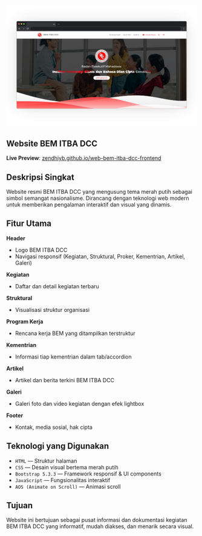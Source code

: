 ![App Screenshot](https://github.com/zendhiyb/web-bem-itba-dcc-frontend/blob/22b7858903b74be8b73207d593e7d3278244e2d1/images/images2.png)

## Website BEM ITBA DCC

**Live Preview**: [zendhiyb.github.io/web-bem-itba-dcc-frontend](https://zendhiyb.github.io/web-bem-itba-dcc-frontend/)

## Deskripsi Singkat
Website resmi BEM ITBA DCC yang mengusung tema merah putih sebagai simbol semangat nasionalisme. Dirancang dengan teknologi web modern untuk memberikan pengalaman interaktif dan visual yang dinamis.

## Fitur Utama

**Header**
  - Logo BEM ITBA DCC
  - Navigasi responsif (Kegiatan, Struktural, Proker, Kementrian, Artikel, Galeri)

**Kegiatan**
  - Daftar dan detail kegiatan terbaru

**Struktural**
  - Visualisasi struktur organisasi

**Program Kerja**
  - Rencana kerja BEM yang ditampilkan terstruktur

**Kementrian**
  - Informasi tiap kementrian dalam tab/accordion

**Artikel**
  - Artikel dan berita terkini BEM ITBA DCC

**Galeri**
  - Galeri foto dan video kegiatan dengan efek lightbox

**Footer**
  - Kontak, media sosial, hak cipta

## Teknologi yang Digunakan

- `HTML` — Struktur halaman
- `CSS` — Desain visual bertema merah putih
- `Bootstrap 5.3.3` — Framework responsif & UI components
- `JavaScript` — Fungsionalitas interaktif
- `AOS (Animate on Scroll)` — Animasi scroll

## Tujuan
Website ini bertujuan sebagai pusat informasi dan dokumentasi kegiatan BEM ITBA DCC yang informatif, mudah diakses, dan menarik secara visual.

